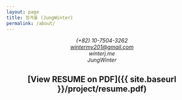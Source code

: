 ```yaml
---
layout: page
title: 정겨울 (JungWinter)
permalink: /about/
---
```


<script src="https://use.fontawesome.com/938223e0c9.js"></script>

<div align=center>

<i class="fa fa-mobile" aria-hidden="true"> (+82) 10-7504-3262</i>  
<i class="fa fa-envelope" aria-hidden="true"> wintermy201@gmail.com</i>  
<i class="fa fa-home" aria-hidden="true"> winterj.me</i>  
<i class="fa fa-github" aria-hidden="true"> JungWinter</i>

## [View RESUME on PDF]({{ site.baseurl }}/project/resume.pdf)

</div>